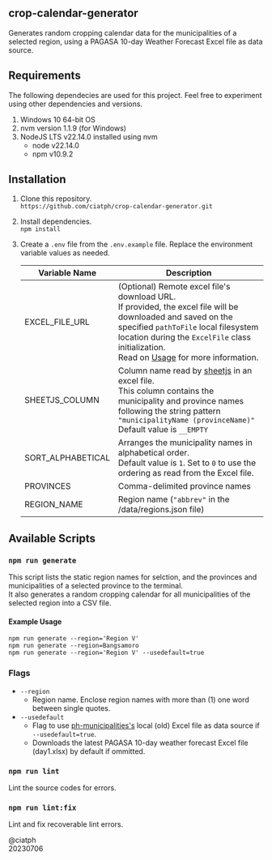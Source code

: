 ## crop-calendar-generator

Generates random cropping calendar data for the municipalities of a selected region, using a PAGASA 10-day Weather Forecast Excel file as data source.

## Requirements
The following dependecies are used for this project. Feel free to experiment using other dependencies and versions.

1. Windows 10 64-bit OS
2. nvm version 1.1.9 (for Windows)
3. NodeJS LTS v22.14.0 installed using nvm
   - node v22.14.0
   - npm v10.9.2

## Installation

1. Clone this repository.<br>
`https://github.com/ciatph/crop-calendar-generator.git`

2. Install dependencies.<br>
`npm install`

3. Create a `.env` file from the `.env.example` file. Replace the environment variable values as needed.

   | Variable Name     | Description                                                                                                                                                                                                                                                    |
   | ----------------- | -------------------------------------------------------------------------------------------------------------------------------------------------------------------------------------------------------------------------------------------------------------- |
   | EXCEL_FILE_URL    | (Optional) Remote excel file's download URL.<br>If provided, the excel file will be downloaded and saved on the specified `pathToFile` local filesystem location during the `ExcelFile` class initialization.<br>Read on [Usage](#usage) for more information. |
   | SHEETJS_COLUMN    | Column name read by [sheetjs](https://sheetjs.com/) in an excel file.<br>This column contains the municipality and province names following the string pattern<br>`"municipalityName (provinceName)"`<br>Default value is `__EMPTY`                            |
   | SORT_ALPHABETICAL | Arranges the municipality names in alphabetical order.<br>Default value is `1`. Set to `0` to use the ordering as read from the Excel file.                                                                                                                    |
   | PROVINCES         | Comma-delimited province names                                                                                                                                                                                                                                 |
   | REGION_NAME       | Region name (`"abbrev"` in the /data/regions.json file)                                                                                                                                                                                                        |

## Available Scripts

### `npm run generate`

This script lists the static region names for selction, and the provinces and municipalities of a selected province to the terminal.<br>
It also generates a random cropping calendar for all municipalities of the selected region into a CSV file.

#### Example Usage
`npm run generate --region='Region V'`<br>
`npm run generate --region=Bangsamoro`<br>
`npm run generate --region='Region V' --usedefault=true`

### Flags

- `--region`
  - Region name. Enclose region names with more than (1) one word between single quotes.
- `--usedefault`
  - Flag to use [ph-municipalities's](https://www.npmjs.com/package/ph-municipalities) local (old) Excel file as data source if `--usedefault=true`.
  - Downloads the latest PAGASA 10-day weather forecast Excel file (day1.xlsx) by default if ommitted.

### `npm run lint`

Lint the source codes for errors.

### `npm run lint:fix`

Lint and fix recoverable lint errors.

@ciatph<br>
20230706
